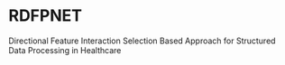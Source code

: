 # RDFPNET
Directional Feature Interaction Selection Based Approach for Structured Data Processing in Healthcare
